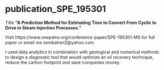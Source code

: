 # publication_SPE_195301
Title <b>"A Prediction Method for Estimating Time to Convert From Cyclic to Drive in Steam Injection Processes."</b>
<p>Visit https://www.onepetro.org/conference-paper/SPE-195301-MS for full paper
or email me sembahen2@yahoo.com.

I used data analytics in combination with geological and numerical methods to design a diagnostic tool that would optimize an oil recovery technique,
reduce the carbon footprint and save companies money.
